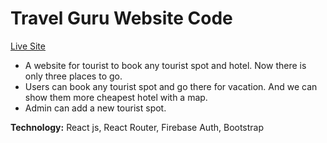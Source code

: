 # Travel Guru Website Code

[Live Site](https://travel-guru-maruf.web.app/ "Travel Guru Live Site Link.")   

* A website for tourist to book any tourist spot and hotel. Now there is only three places to go.
* Users can book any tourist spot and go there for vacation. And we can show them more
cheapest hotel with a map.
* Admin can add a new tourist spot.

__Technology:__ React js, React Router, Firebase Auth, Bootstrap            

 

